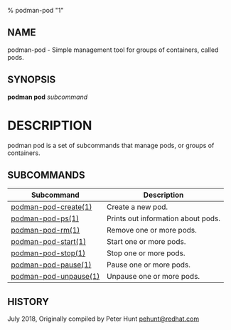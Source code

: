 % podman-pod "1"

## NAME
podman\-pod - Simple management tool for groups of containers, called pods.

## SYNOPSIS
**podman pod** *subcommand*

# DESCRIPTION
podman pod is a set of subcommands that manage pods, or groups of containers.

## SUBCOMMANDS

| Subcommand                                        | Description                                                                    |
| ------------------------------------------------- | ------------------------------------------------------------------------------ |
| [podman-pod-create(1)](podman-pod-create.1.md)    | Create a new pod.                                                              |
| [podman-pod-ps(1)](podman-pod-ps.1.md)            | Prints out information about pods.                                             |
| [podman-pod-rm(1)](podman-pod-rm.1.md)            | Remove one or more pods.                                                       |
| [podman-pod-start(1)](podman-pod-start.1.md)      | Start one or more pods.                                                        |
| [podman-pod-stop(1)](podman-pod-stop.1.md)        | Stop one or more pods.                                                         |
| [podman-pod-pause(1)](podman-pod-pause.1.md)      | Pause one or more pods.                                                        |
| [podman-pod-unpause(1)](podman-pod-unpause.1.md)  | Unpause one or more pods.                                                      |

## HISTORY
July 2018, Originally compiled by Peter Hunt <pehunt@redhat.com>

